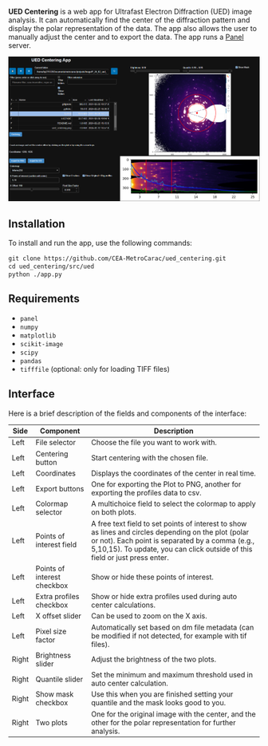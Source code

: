
<!-- <p align="center">
  <img src="https://raw.githubusercontent.com/CEA-MetroCarac/ued_centering/master/images/logo.png" alt="logo">
</p> -->

**UED Centering** is a web app for Ultrafast Electron Diffraction (UED) image analysis. It can automatically find the center of the diffraction pattern and display the polar representation of the data. The app also allows the user to manually adjust the center and to export the data. The app runs a [Panel](https://panel.holoviz.org/) server.

![app](https://raw.githubusercontent.com/CEA-MetroCarac/ued_centering/master/images/app.png)

## Installation

To install and run the app, use the following commands:

```
git clone https://github.com/CEA-MetroCarac/ued_centering.git
cd ued_centering/src/ued
python ./app.py
```

## Requirements

- `panel`
- `numpy`
- `matplotlib`
- `scikit-image`
- `scipy`
- `pandas`
- `tifffile` (optional: only for loading TIFF files)

## Interface

Here is a brief description of the fields and components of the interface:

| Side | Component | Description |
| ---- | --------- | ----------- |
| Left | File selector | Choose the file you want to work with. |
| Left | Centering button | Start centering with the chosen file. |
| Left | Coordinates | Displays the coordinates of the center in real time. |
| Left | Export buttons | One for exporting the Plot to PNG, another for exporting the profiles data to csv. |
| Left | Colormap selector | A multichoice field to select the colormap to apply on both plots. |
| Left | Points of interest field | A free text field to set points of interest to show as lines and circles depending on the plot (polar or not). Each point is separated by a comma (e.g., 5,10,15). To update, you can click outside of this field or just press enter. |
| Left | Points of interest checkbox | Show or hide these points of interest. |
| Left | Extra profiles checkbox | Show or hide extra profiles used during auto center calculations. |
| Left | X offset slider | Can be used to zoom on the X axis. |
| Left | Pixel size factor | Automatically set based on dm file metadata (can be modified if not detected, for example with tif files). |
| Right | Brightness slider | Adjust the brightness of the two plots. |
| Right | Quantile slider | Set the minimum and maximum threshold used in auto center calculation. |
| Right | Show mask checkbox | Use this when you are finished setting your quantile and the mask looks good to you. |
| Right | Two plots | One for the original image with the center, and the other for the polar representation for further analysis. |

<!-- Authors information -->
